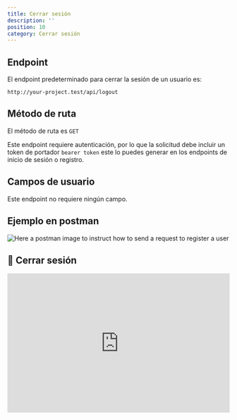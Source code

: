```yaml
---
title: Cerrar sesión
description: ''
position: 10
category: Cerrar sesión
---
```


## Endpoint

El endpoint predeterminado para cerrar la sesión de un usuario es:

```
http://your-project.test/api/logout
```

## Método de ruta

El método de ruta es `GET`

<alert type="warning">

Este endpoint requiere autenticación, por lo que la solicitud debe incluir un token de portador `bearer token` este lo puedes generar en los endpoints de inicio de sesión o registro.

</alert>

## Campos de usuario

Este endpoint no requiere ningún campo.

## Ejemplo en postman

![Here a postman image to instruct how to send a request to register a user](/json-api-auth-docs/images/postman-logout-screenshot.png)

## 🍿 Cerrar sesión

<iframe style="width: 100%" height="315" src="https://www.youtube.com/embed/vInYm2H_NG4" frameborder="0" allow="accelerometer; autoplay; clipboard-write; encrypted-media; gyroscope; picture-in-picture" allowfullscreen></iframe>